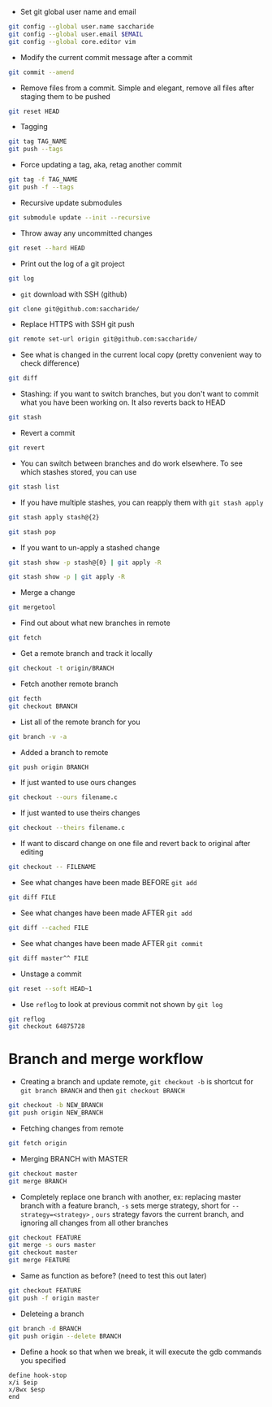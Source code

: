 * Set git global user name and email
```bash
git config --global user.name saccharide
git config --global user.email $EMAIL
git config --global core.editor vim
```

* Modify the current commit message after a commit 
```bash
git commit --amend
```

* Remove files from a commit. Simple and elegant, remove all files after staging them to be pushed
```bash
git reset HEAD
```

* Tagging
```bash
git tag TAG_NAME
git push --tags
```

* Force updating a tag, aka, retag another commit
```bash
git tag -f TAG_NAME
git push -f --tags
```

* Recursive update submodules
```bash
git submodule update --init --recursive
```

* Throw away any uncommitted changes
```bash
git reset --hard HEAD
```

* Print out the log of a git project
```bash
git log
```

* `git` download with SSH (github)
```bash
git clone git@github.com:saccharide/
```

* Replace HTTPS with SSH git push
```bash
git remote set-url origin git@github.com:saccharide/
```

* See what is changed in the current local copy (pretty convenient way to check difference)
```bash
git diff
```
* Stashing: if you want to switch branches, but you don't want to commit what you have been working on. It also reverts back to HEAD
```bash
git stash
```

* Revert a commit
```bash
git revert
```

* You can switch between branches and do work elsewhere. To see which stashes stored, you can use
```bash
git stash list
```

* If you have multiple stashes, you can reapply them with `git stash apply`
```bash
git stash apply stash@{2}
```
```bash
git stash pop
```

* If you want to un-apply a stashed change
```bash
git stash show -p stash@{0} | git apply -R
```
```bash
git stash show -p | git apply -R
```

* Merge a change
```bash
git mergetool
```

* Find out about what new branches in remote
```bash
git fetch
```

* Get a remote branch and track it locally
```bash
git checkout -t origin/BRANCH
```

* Fetch another remote branch
```bash
git fecth
git checkout BRANCH
```

* List all of the remote branch for you
```bash
git branch -v -a
```

* Added a branch to remote
```bash
git push origin BRANCH
```

* If just wanted to use ours changes
```bash
git checkout --ours filename.c
```

* If just wanted to use theirs changes
```bash
git checkout --theirs filename.c
```

* If want to discard change on one file and revert back to original after editing
```bash
git checkout -- FILENAME
```

* See what changes have been made BEFORE `git add`
```bash
git diff FILE
```

* See what changes have been made AFTER `git add`
```bash
git diff --cached FILE
```

* See what changes have been made AFTER `git commit`
```bash
git diff master^^ FILE
```

* Unstage a commit
```bash
git reset --soft HEAD~1
```

* Use `reflog` to look at previous commit not shown by `git log`
```bash
git reflog
git checkout 64875728
```

# Branch and merge workflow
* Creating a branch and update remote, `git checkout -b` is shortcut for `git branch BRANCH` and then `git checkout BRANCH`
```bash
git checkout -b NEW_BRANCH
git push origin NEW_BRANCH
```
* Fetching changes from remote
```bash
git fetch origin
```

* Merging BRANCH with MASTER
```bash
git checkout master
git merge BRANCH
```
* Completely replace one branch with another, ex: replacing master branch with a feature branch, `-s` sets merge strategy, short for `--strategy=<strategy>` , `ours` strategy favors the current branch, and ignoring all changes from all other branches
```bash
git checkout FEATURE
git merge -s ours master
git checkout master
git merge FEATURE
```
* Same as function as before? (need to test this out later)
```bash
git checkout FEATURE
git push -f origin master
```

* Deleteing a branch
```bash
git branch -d BRANCH
git push origin --delete BRANCH
```

* Define a hook so that when we break, it will execute the gdb commands you specified
```gdb
define hook-stop
x/i $eip
x/8wx $esp
end
```
